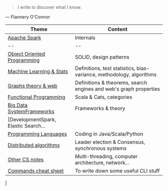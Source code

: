 >  I write to discover what I know.

— Flannery O'Connor

|Theme|Content|
|--|--|
|[Apache Spark](spark.html)|Internals|Theme|Content|
|--|--|
|[Object Oriented Programming](OOP.html)|SOLID, design patterns|
|[Machine Learning & Stats](ML.html)|Definitions, test statistics, bias-variance, methodology, algorithms|
|[Graphs theory & web](graph.html)|Definitions & theorems, search engines and web's graph properties|
|[Functional Programming](FP.html)|Scala & Cats, categories|
|[Big Data SystemFrameworks](bd.html)|Frameworks & theory|
|[DevelopmentSpark, Elastic Search...|
|[Programming Languages](pl.html)|Coding in Java/Scala/Python|
|[Distributed algorithms](da.html)|Leader election & Consensus, synchronous systems|
|[Other CS notes](div.html)|Multi-threading, computer architecture, network...|
|[Commands cheat sheet](cmd.html)|To write down some useful CLI stuff|

|
<!--stackedit_data:
eyJoaXN0b3J5IjpbLTE0MDQzNjQ3NjgsMzA5MDI0OTUyLDUzMD
AxMzE5LDM5MTc1NTIyMV19
-->